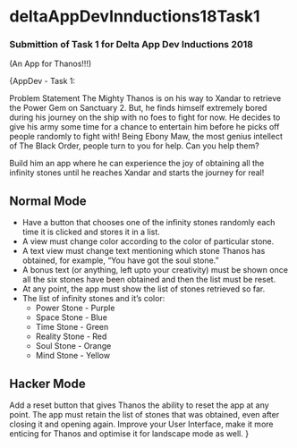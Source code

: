 # deltaAppDevInnductions18Task1
### Submittion of Task 1 for Delta App Dev Inductions 2018

(An App for Thanos!!!)

{AppDev - Task 1:

Problem Statement
The Mighty Thanos is on his way to Xandar to retrieve the Power Gem on Sanctuary 2. But, he finds himself extremely bored during his journey on the ship with no foes to fight for now. He decides to give his army some time for a chance to entertain him before he picks off people randomly to fight with! Being Ebony Maw, the most genius intellect of The Black Order, people turn to you for help. Can you help them?

Build him an app where he can experience the joy of obtaining all the infinity stones until he reaches Xandar and starts the journey for real!

## Normal Mode
- Have a button that chooses one of the infinity stones randomly each time it is clicked and stores it in a list.
- A view must change color according to the color of particular stone.
- A text view must change text mentioning which stone Thanos has obtained, for example, “You have got the soul stone.”
- A bonus text (or anything, left upto your creativity) must be shown once all the six stones have been obtained and then the list must be reset.
- At any point, the app must show the list of stones retrieved so far.
- The list of infinity stones and it’s color:
  - Power Stone - Purple
  - Space Stone - Blue
  - Time Stone - Green
  - Reality Stone - Red
  - Soul Stone - Orange
  - Mind Stone - Yellow


## Hacker Mode
Add a reset button that gives Thanos the ability to reset the app at any point.
The app must retain the list of stones that was obtained, even after closing it and opening again.
Improve your User Interface, make it more enticing for Thanos and optimise it for landscape mode as well.
}
